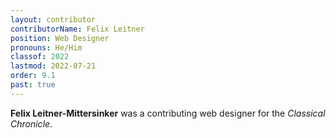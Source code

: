 ```yaml
---
layout: contributor
contributorName: Felix Leitner
position: Web Designer
pronouns: He/Him
classof: 2022
lastmod: 2022-07-21
order: 9.1
past: true
---
```

**Felix Leitner-Mittersinker** was a contributing web designer for the *Classical Chronicle*.
